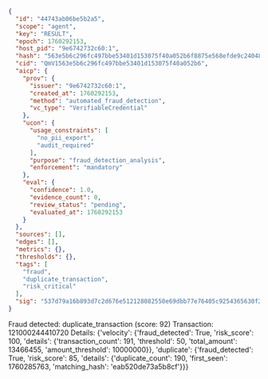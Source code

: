 ```json
{
  "id": "44743ab06be5b2a5",
  "scope": "agent",
  "key": "RESULT",
  "epoch": 1760292153,
  "host_pid": "9e6742732c60:1",
  "hash": "563e5b6c296fc497bbe53401d153075f40a052b6f8875e568efde9c240489e41",
  "cid": "QmV1563e5b6c296fc497bbe53401d153075f40a052b6",
  "aicp": {
    "prov": {
      "issuer": "9e6742732c60:1",
      "created_at": 1760292153,
      "method": "automated_fraud_detection",
      "vc_type": "VerifiableCredential"
    },
    "ucon": {
      "usage_constraints": [
        "no_pii_export",
        "audit_required"
      ],
      "purpose": "fraud_detection_analysis",
      "enforcement": "mandatory"
    },
    "eval": {
      "confidence": 1.0,
      "evidence_count": 0,
      "review_status": "pending",
      "evaluated_at": 1760292153
    }
  },
  "sources": [],
  "edges": [],
  "metrics": {},
  "thresholds": {},
  "tags": [
    "fraud",
    "duplicate_transaction",
    "risk_critical"
  ],
  "sig": "537d79a16b893d7c2d676e512128082550e69dbb77e76405c9254365630f2ab7"
}
```

Fraud detected: duplicate_transaction (score: 92)
Transaction: 121000244410720
Details: {'velocity': {'fraud_detected': True, 'risk_score': 100, 'details': {'transaction_count': 191, 'threshold': 50, 'total_amount': 13466455, 'amount_threshold': 10000000}}, 'duplicate': {'fraud_detected': True, 'risk_score': 85, 'details': {'duplicate_count': 190, 'first_seen': 1760285763, 'matching_hash': 'eab520de73a5b8cf'}}}